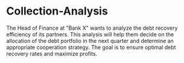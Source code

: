 # Collection-Analysis
The Head of Finance at "Bank X" wants to analyze the debt recovery efficiency of its partners. This analysis will help them decide on the allocation of the debt portfolio in the next quarter and determine an appropriate cooperation strategy. The goal is to ensure optimal debt recovery rates and maximize profits.
